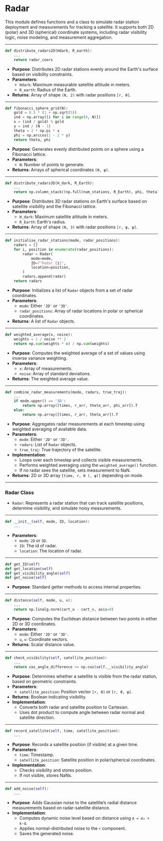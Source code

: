 # Radar

This module defines functions and a class to simulate radar station deployment and measurements for tracking a satellite. It supports both 2D (polar) and 3D (spherical) coordinate systems, including radar visibility logic, noise modeling, and measurement aggregation.

---

```python
def distribute_radars2D(Hdark, R_earth):
    ...
    return radar_coors
```
- **Purpose**: Distributes 2D radar stations evenly around the Earth's surface based on visibility constraints.
- **Parameters**:
  - `Hdark`: Maximum measurable satellite altitude in meters.
  - `R_earth`: Radius of the Earth.
- **Returns**: Array of shape `(N, 2)` with radar positions `[r, θ]`.

---

```python
def fibonacci_sphere_grid(N):
    gold = 0.5 * (1 + np.sqrt(5))
    ind = np.array([i for i in range(0, N)])
    x = (ind / gold) % gold
    y = ind / (N - 1)
    theta = 2 * np.pi * x
    phi = np.arccos(1 - 2 * y)
    return theta, phi
```
- **Purpose**: Generates evenly distributed points on a sphere using a Fibonacci lattice.
- **Parameters**:
  - `N`: Number of points to generate.
- **Returns**: Arrays of spherical coordinates `(θ, φ)`.

---

```python
def distribute_radars3D(H_dark, R_Earth):
    ...
    return np.column_stack((np.full(num_stations, R_Earth), phi, theta))
```
- **Purpose**: Distributes 3D radar stations on Earth's surface based on satellite visibility and the Fibonacci lattice.
- **Parameters**:
  - `H_dark`: Maximum satellite altitude in meters.
  - `R_Earth`: Earth's radius.
- **Returns**: Array of shape `(N, 3)` with radar positions `[r, φ, φ]`.

---

```python
def initialise_radar_stations(mode, radar_positions):
    radars = []
    for i, position in enumerate(radar_positions):
        radar = Radar(
            mode=mode,
            ID=f"Radar_{i}",
            location=position,
        )
        radars.append(radar)
    return radars
```
- **Purpose**: Initializes a list of `Radar` objects from a set of radar coordinates.
- **Parameters**:
  - `mode`: Either `'2D'` or `'3D'`.
  - `radar_positions`: Array of radar locations in polar or spherical coordinates.
- **Returns**: A list of `Radar` objects.

---

```python
def weighted_average(x, noise):
    weights = 1 / noise ** 2
    return np.sum(weights * x) / np.sum(weights)
```
- **Purpose**: Computes the weighted average of a set of values using inverse variance weighting.
- **Parameters**:
  - `x`: Array of measurements.
  - `noise`: Array of standard deviations.
- **Returns**: The weighted average value.

---

```python
def combine_radar_measurements(mode, radars, true_traj):
    ...
    if mode.upper() == '3D':
        return np.array([times, r_arr, theta_arr, phi_arr]).T
    else:
        return np.array([times, r_arr, theta_arr]).T
```
- **Purpose**: Aggregates radar measurements at each timestep using weighted averaging of available data.
- **Parameters**:
  - `mode`: Either `'2D'` or `'3D'`.
  - `radars`: List of `Radar` objects.
  - `true_traj`: True trajectory of the satellite.
- **Implementation**:
  - Loops over each timestep and collects visible measurements.
  - Performs weighted averaging using the `weighted_average()` function.
  - If no radar sees the satellite, sets measurement to NaN.
- **Returns**: 2D or 3D array `[time, r, θ (, φ)]` depending on mode.

---

### Radar Class
- `Radar`: Represents a radar station that can track satellite positions, determine visibility, and simulate noisy measurements.

---

```python
def __init__(self, mode, ID, location):
    ...
```
- **Parameters**: 
    - `mode`: `2D` or `3D`.
    - `ID`: The id of radar.
    - `location`: The location of radar.

---

```python
def get_ID(self)
def get_location(self)
def get_visibility_angle(self)
def get_noise(self)
```
- **Purpose**: Standard getter methods to access internal properties.

---

```python
def distance(self, mode, u, v):
    ...
    return np.linalg.norm(cart_u - cart_v, axis=0)
```
- **Purpose**: Computes the Euclidean distance between two points in either 2D or 3D coordinates.
- **Parameters**:
  - `mode`: Either `'2D'` or `'3D'`.
  - `u`, `v`: Coordinate vectors.
- **Returns**: Scalar distance value.

---

```python
def check_visibility(self, satellite_position):
    ...
    return cos_angle_difference >= np.cos(self.__visibility_angle)
```
- **Purpose**: Determines whether a satellite is visible from the radar station, based on geometric constraints.
- **Parameters**:
  - `satellite_position`: Position vector `[r, θ]` or `[r, θ, φ]`.
- **Returns**: Boolean indicating visibility.
- **Implementation**:
  - Converts both radar and satellite position to Cartesian.
  - Uses dot product to compute angle between radar normal and satellite direction.

---

```python
def record_satellite(self, time, satellite_position):
    ...
```
- **Purpose**: Records a satellite position (if visible) at a given time.
- **Parameters**:
  - `time`: Timestamp.
  - `satellite_position`: Satellite position in polar/spherical coordinates.
- **Implementation**:
  - Checks visibility and stores position.
  - If not visible, stores NaNs.

---

```python
def add_noise(self):
    ...
```
- **Purpose**: Adds Gaussian noise to the satellite’s radial distance measurements based on radar-satellite distance.
- **Implementation**:
  - Computes dynamic noise level based on distance using `σ = σ₀ + k·d`.
  - Applies normal-distributed noise to the `r` component.
  - Saves the generated noise.
